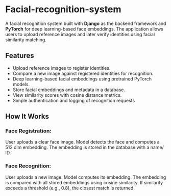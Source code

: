 # Facial-recognition-system
A facial recognition system built with **Django** as the backend framework and **PyTorch** for deep learning-based face embeddings. The application allows users to upload reference images and later verify identities using facial similarity matching.
## Features
- Upload reference images to register identities.
- Compare a new image against registered identities for recognition.
- Deep learning-based facial embeddings using pretrained PyTorch models.
- Store facial embeddings and metadata in a database.
- View similarity scores with cosine distance metrics.
- Simple authentication and logging of recognition requests

## How It Works
### Face Registration:
User uploads a clear face image.
Model detects the face and computes a 512 dim embedding.
The embedding is stored in the database with a name/ ID.
### Face Recognition:
User uploads a new image.
Model computes its embedding.
The embedding is compared with all stored embeddings using cosine similarity.
If similarity exceeds a threshold (e.g., 0.8), the closest match is returned.
